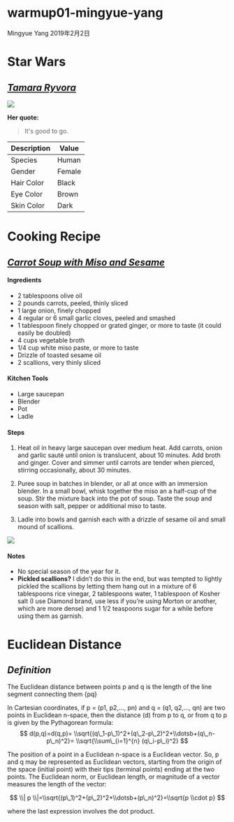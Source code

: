 warmup01-mingyue-yang
================
Mingyue Yang
2019年2月2日

**Star Wars**
=============

[*Tamara Ryvora*](https://starwars.fandom.com/wiki/Tamara_Ryvora)
-----------------------------------------------------------------

![](https://vignette.wikia.nocookie.net/starwars/images/5/55/Tam_Resistance.png/revision/latest?cb=20190101033429)

**Her quote:**

> It's good to go.

| Description | Value  |
|-------------|--------|
| Species     | Human  |
| Gender      | Female |
| Hair Color  | Black  |
| Eye Color   | Brown  |
| Skin Color  | Dark   |

**Cooking Recipe**
==================

[*Carrot Soup with Miso and Sesame*](https://smittenkitchen.com/2012/01/carrot-soup-with-miso-and-sesame/)
----------------------------------------------------------------------------------------------------------

#### **Ingredients**

-   2 tablespoons olive oil
-   2 pounds carrots, peeled, thinly sliced
-   1 large onion, finely chopped
-   4 regular or 6 small garlic cloves, peeled and smashed
-   1 tablespoon finely chopped or grated ginger, or more to taste (it could easily be doubled)
-   4 cups vegetable broth
-   1/4 cup white miso paste, or more to taste
-   Drizzle of toasted sesame oil
-   2 scallions, very thinly sliced

#### **Kitchen Tools**

-   Large saucepan
-   Blender
-   Pot
-   Ladle

#### **Steps**

1.  Heat oil in heavy large saucepan over medium heat.
    Add carrots, onion and garlic sauté until onion is translucent, about 10 minutes.
    Add broth and ginger.
    Cover and simmer until carrots are tender when pierced, stirring occasionally, about 30 minutes.

2.  Puree soup in batches in blender, or all at once with an immersion blender.
    In a small bowl, whisk together the miso an a half-cup of the soup.
    Stir the mixture back into the pot of soup.
    Taste the soup and season with salt, pepper or additional miso to taste.

3.  Ladle into bowls and garnish each with a drizzle of sesame oil and small mound of scallions.

![](https://keeprecipes.com/sites/keeprecipes/files/imagecache/recipe_large/8457_1325633734_0.jpg)

#### **Notes**

-   No special season of the year for it.
-   **Pickled scallions?** I didn’t do this in the end, but was tempted to lightly pickled the scallions by letting them hang out in a mixture of 6 tablespoons rice vinegar, 2 tablespoons water, 1 tablespoon of Kosher salt (I use Diamond brand, use less if you’re using Morton or another, which are more dense) and 1 1/2 teaspoons sugar for a while before using them as garnish.

**Euclidean Distance**
======================

*Definition*
------------

The Euclidean distance between points p and q is the length of the line segment connecting them {pq}

In Cartesian coordinates, if p = (p1, p2,..., pn) and q = (q1, q2,..., qn) are two points in Euclidean n-space, then the distance (d) from p to q, or from q to p is given by the Pythagorean formula:
$$
d(p,q)=d(q,p)= \\sqrt{(q\_1-p\_1)^2+(q\_2-p\_2)^2+\\dotsb+(q\_n-p\_n)^2}= \\sqrt{\\sum\_{i=1}^{n} (q\_i-p\_i)^2}
$$

The position of a point in a Euclidean n-space is a Euclidean vector. So, p and q may be represented as Euclidean vectors, starting from the origin of the space (initial point) with their tips (terminal points) ending at the two points. The Euclidean norm, or Euclidean length, or magnitude of a vector measures the length of the vector:

$$
 \\| p \\|=\\sqrt{(p\_1)^2+(p\_2)^2+\\dotsb+(p\_n)^2}=\\sqrt{p \\cdot p}
$$

where the last expression involves the dot product.
